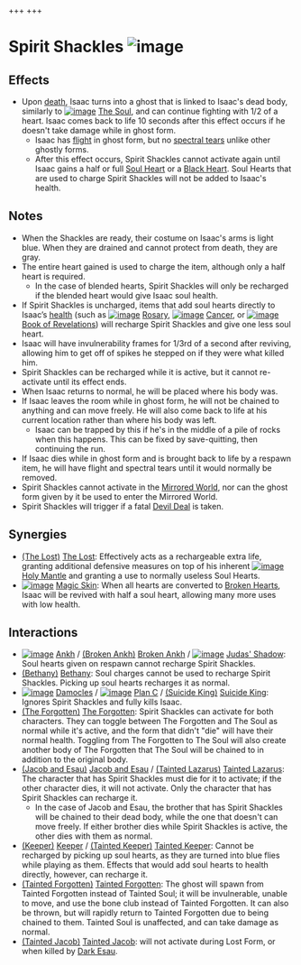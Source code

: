 +++
+++

 # Spirit Shackles ![image](/image/Spirit_Shackles.png) 

Effects
---------


* Upon [death](/wiki/Death "Death"), Isaac turns into a ghost that is linked to Isaac's dead body, similarly to  [![image](/image/The_Soul.png)](/wiki/The_Soul_(Character) "The Soul") [The Soul](/wiki/The_Soul_(Character) "The Soul (Character)"), and can continue fighting with 1/2 of a heart. Isaac comes back to life 10 seconds after this effect occurs if he doesn't take damage while in ghost form.
	+ Isaac has [flight](/wiki/Flight "Flight") in ghost form, but no [spectral tears](/wiki/Tear_Effects#Spectral "Tear Effects") unlike other ghostly forms.
	+ After this effect occurs, Spirit Shackles cannot activate again until Isaac gains a half or full [Soul Heart](/wiki/Hearts#Soul_Heart "Hearts") or a [Black Heart](/wiki/Hearts#Black_Hearts "Hearts"). Soul Hearts that are used to charge Spirit Shackles will not be added to Isaac's health.


Notes
-------


* When the Shackles are ready, their costume on Isaac's arms is light blue. When they are drained and cannot protect from death, they are gray.
* The entire heart gained is used to charge the item, although only a half heart is required.
	+ In the case of blended hearts, Spirit Shackles will only be recharged if the blended heart would give Isaac soul health.
* If Spirit Shackles is uncharged, items that add soul hearts directly to Isaac’s [health](/wiki/Health "Health") (such as [![image](/image/Rosary.png)](/wiki/Rosary "Rosary") [Rosary](/wiki/Rosary "Rosary"), [![image](/image/Cancer.png)](/wiki/Cancer "Cancer") [Cancer](/wiki/Cancer "Cancer"), or [![image](/image/Book_of_Revelations.png)](/wiki/Book_of_Revelations "Book of Revelations") [Book of Revelations](/wiki/Book_of_Revelations "Book of Revelations")) will recharge Spirit Shackles and give one less soul heart.
* Isaac will have invulnerability frames for 1/3rd of a second after reviving, allowing him to get off of spikes he stepped on if they were what killed him.
* Spirit Shackles can be recharged while it is active, but it cannot re-activate until its effect ends.
* When Isaac returns to normal, he will be placed where his body was.
* If Isaac leaves the room while in ghost form, he will not be chained to anything and can move freely. He will also come back to life at his current location rather than where his body was left.
	+ Isaac can be trapped by this if he's in the middle of a pile of rocks when this happens. This can be fixed by save-quitting, then continuing the run.
* If Isaac dies while in ghost form and is brought back to life by a respawn item, he will have flight and spectral tears until it would normally be removed.
* Spirit Shackles cannot activate in the [Mirrored World](/wiki/Mirrored_World "Mirrored World"), nor can the ghost form given by it be used to enter the Mirrored World.
* Spirit Shackles will trigger if a fatal [Devil Deal](/wiki/Devil_Room#Deals_with_the_Devil "Devil Room") is taken.


Synergies
-----------


* [(The Lost)](/wiki/The_Lost "The Lost") [The Lost](/wiki/The_Lost "The Lost"): Effectively acts as a rechargeable extra life, granting additional defensive measures on top of his inherent [![image](/image/Holy_Mantle.png)](/wiki/Holy_Mantle "Holy Mantle") [Holy Mantle](/wiki/Holy_Mantle "Holy Mantle") and granting a use to normally useless Soul Hearts.
* [![image](/image/Magic_Skin.png)](/wiki/Magic_Skin "Magic Skin") [Magic Skin](/wiki/Magic_Skin "Magic Skin"): When all hearts are converted to [Broken Hearts](/wiki/Health#Broken_Hearts "Health"), Isaac will be revived with half a soul heart, allowing many more uses with low health.


Interactions
--------------


* [![image](/image/Ankh.png)](/wiki/Ankh "Ankh") [Ankh](/wiki/Ankh "Ankh") / [(Broken Ankh)](/wiki/Broken_Ankh "Broken Ankh") [Broken Ankh](/wiki/Broken_Ankh "Broken Ankh") / [![image](/image/Judas%27_Shadow.png)](/wiki/Judas%27_Shadow "Judas' Shadow") [Judas' Shadow](/wiki/Judas%27_Shadow "Judas' Shadow"): Soul hearts given on respawn cannot recharge Spirit Shackles.
* [(Bethany)](/wiki/Bethany "Bethany") [Bethany](/wiki/Bethany "Bethany"): Soul charges cannot be used to recharge Spirit Shackles. Picking up soul hearts recharges it as normal.
* [![image](/image/Damocles.png)](/wiki/Damocles "Damocles") [Damocles](/wiki/Damocles "Damocles") / [![image](/image/Plan_C.png)](/wiki/Plan_C "Plan C") [Plan C](/wiki/Plan_C "Plan C") / [(Suicide King)](/wiki/Suicide_King "Suicide King") [Suicide King](/wiki/Suicide_King "Suicide King"): Ignores Spirit Shackles and fully kills Isaac.
* [(The Forgotten)](/wiki/The_Forgotten "The Forgotten") [The Forgotten](/wiki/The_Forgotten "The Forgotten"): Spirit Shackles can activate for both characters. They can toggle between The Forgotten and The Soul as normal while it's active, and the form that didn't "die" will have their normal health. Toggling from The Forgotten to The Soul will also create another body of The Forgotten that The Soul will be chained to in addition to the original body.
* [(Jacob and Esau)](/wiki/Jacob_and_Esau "Jacob and Esau") [Jacob and Esau](/wiki/Jacob_and_Esau "Jacob and Esau") /  [(Tainted Lazarus)](/wiki/Tainted_Lazarus "Tainted Lazarus") [Tainted Lazarus](/wiki/Tainted_Lazarus "Tainted Lazarus"): The character that has Spirit Shackles must die for it to activate; if the other character dies, it will not activate. Only the character that has Spirit Shackles can recharge it.
	+ In the case of Jacob and Esau, the brother that has Spirit Shackles will be chained to their dead body, while the one that doesn't can move freely. If either brother dies while Spirit Shackles is active, the other dies with them as normal.
* [(Keeper)](/wiki/Keeper "Keeper") [Keeper](/wiki/Keeper "Keeper") /  [(Tainted Keeper)](/wiki/Tainted_Keeper "Tainted Keeper") [Tainted Keeper](/wiki/Tainted_Keeper "Tainted Keeper"): Cannot be recharged by picking up soul hearts, as they are turned into blue flies while playing as them. Effects that would add soul hearts to health directly, however, can recharge it.
* [(Tainted Forgotten)](/wiki/Tainted_Forgotten "Tainted Forgotten") [Tainted Forgotten](/wiki/Tainted_Forgotten "Tainted Forgotten"): The ghost will spawn from Tainted Forgotten instead of Tainted Soul; it will be invulnerable, unable to move, and use the bone club instead of Tainted Forgotten. It can also be thrown, but will rapidly return to Tainted Forgotten due to being chained to them. Tainted Soul is unaffected, and can take damage as normal.
* [(Tainted Jacob)](/wiki/Tainted_Jacob "Tainted Jacob") [Tainted Jacob](/wiki/Tainted_Jacob "Tainted Jacob"): will not activate during Lost Form, or when killed by [Dark Esau](/wiki/Dark_Esau "Dark Esau").


